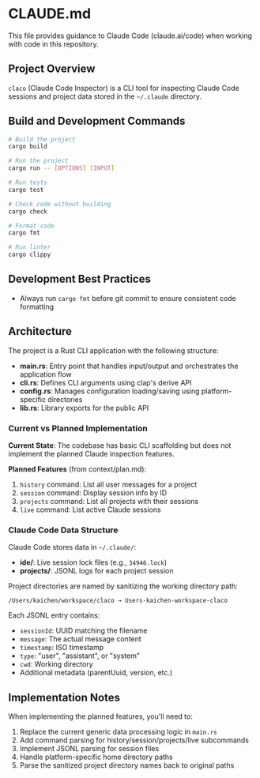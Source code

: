 # CLAUDE.md

This file provides guidance to Claude Code (claude.ai/code) when working with code in this repository.

## Project Overview

`claco` (Claude Code Inspector) is a CLI tool for inspecting Claude Code sessions and project data stored in the `~/.claude` directory.

## Build and Development Commands

```bash
# Build the project
cargo build

# Run the project
cargo run -- [OPTIONS] [INPUT]

# Run tests
cargo test

# Check code without building
cargo check

# Format code
cargo fmt

# Run linter
cargo clippy
```

## Development Best Practices

- Always run `cargo fmt` before git commit to ensure consistent code formatting

## Architecture

The project is a Rust CLI application with the following structure:

- **main.rs**: Entry point that handles input/output and orchestrates the application flow
- **cli.rs**: Defines CLI arguments using clap's derive API
- **config.rs**: Manages configuration loading/saving using platform-specific directories
- **lib.rs**: Library exports for the public API

### Current vs Planned Implementation

**Current State**: The codebase has basic CLI scaffolding but does not implement the planned Claude inspection features.

**Planned Features** (from context/plan.md):
1. `history` command: List all user messages for a project
2. `session` command: Display session info by ID
3. `projects` command: List all projects with their sessions
4. `live` command: List active Claude sessions

### Claude Code Data Structure

Claude Code stores data in `~/.claude/`:
- **ide/**: Live session lock files (e.g., `34946.lock`)
- **projects/**: JSONL logs for each project session

Project directories are named by sanitizing the working directory path:
```
/Users/kaichen/workspace/claco → Users-kaichen-workspace-claco
```

Each JSONL entry contains:
- `sessionId`: UUID matching the filename
- `message`: The actual message content
- `timestamp`: ISO timestamp
- `type`: "user", "assistant", or "system"
- `cwd`: Working directory
- Additional metadata (parentUuid, version, etc.)

## Implementation Notes

When implementing the planned features, you'll need to:
1. Replace the current generic data processing logic in `main.rs`
2. Add command parsing for history/session/projects/live subcommands
3. Implement JSONL parsing for session files
4. Handle platform-specific home directory paths
5. Parse the sanitized project directory names back to original paths
```